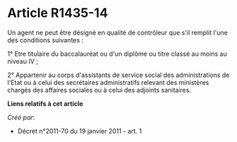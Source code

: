 # Article R1435-14

Un agent ne peut être désigné en qualité de contrôleur que s'il remplit l'une des conditions suivantes : 

1° Etre titulaire du baccalauréat ou d'un diplôme ou titre classé au moins au niveau IV ; 

2° Appartenir au corps d'assistants de service social des administrations de l'Etat ou à celui des secrétaires administratifs
relevant des ministères chargés des affaires sociales ou à celui des adjoints sanitaires.

**Liens relatifs à cet article**

_Créé par_:

  - Décret n°2011-70 du 19 janvier 2011 - art. 1
